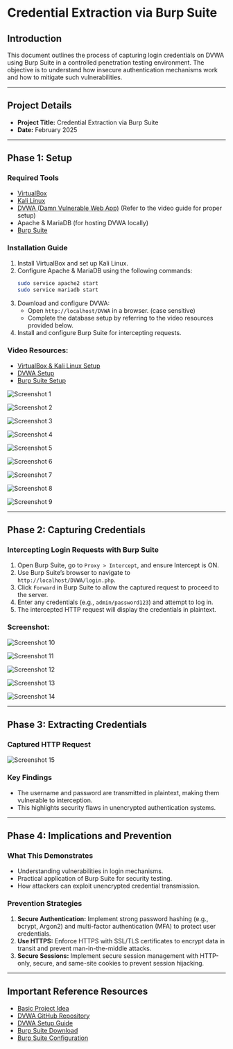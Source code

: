# Credential Extraction via Burp Suite

## Introduction
This document outlines the process of capturing login credentials on DVWA using Burp Suite in a controlled penetration testing environment. The objective is to understand how insecure authentication mechanisms work and how to mitigate such vulnerabilities.

---

## Project Details
- **Project Title:** Credential Extraction via Burp Suite
- **Date:** February 2025

---

## Phase 1: Setup

### Required Tools
- [VirtualBox](https://www.virtualbox.org/)
- [Kali Linux](https://www.kali.org/get-kali/#kali-platforms)
- [DVWA (Damn Vulnerable Web App)](https://github.com/digininja/DVWA) (Refer to the video guide for proper setup)
- Apache & MariaDB (for hosting DVWA locally)
- [Burp Suite](https://portswigger.net/burp/documentation/desktop/getting-started/download-and-install)

### Installation Guide
1. Install VirtualBox and set up Kali Linux.
2. Configure Apache & MariaDB using the following commands:
   ```sh
   sudo service apache2 start    
   sudo service mariadb start  
   ```
3. Download and configure DVWA:
   - Open `http://localhost/DVWA` in a browser. (case sensitive)
   - Complete the database setup by referring to the video resources provided below.
4. Install and configure Burp Suite for intercepting requests.

### Video Resources:
- [VirtualBox & Kali Linux Setup](https://www.youtube.com/watch?v=wCEPusruqQM)
- [DVWA Setup](https://www.youtube.com/watch?v=WkyDxNJkgQ4)
- [Burp Suite Setup](https://www.youtube.com/watch?v=ZWKqxQF6aow&t=21s)


![Screenshot 1](Images/1.png)

![Screenshot 2](Images/2.png)

![Screenshot 3](Images/3.png)

![Screenshot 4](Images/4.png)

![Screenshot 5](Images/5.png)

![Screenshot 6](Images/6.png)

![Screenshot 7](Images/7.png)

![Screenshot 8](Images/8.png)

![Screenshot 9](Images/9.png)

---

## Phase 2: Capturing Credentials

### Intercepting Login Requests with Burp Suite
1. Open Burp Suite, go to `Proxy > Intercept`, and ensure Intercept is ON.
2. Use Burp Suite’s browser to navigate to `http://localhost/DVWA/login.php`.
3. Click `Forward` in Burp Suite to allow the captured request to proceed to the server.
4. Enter any credentials (e.g., `admin/password123`) and attempt to log in.
5. The intercepted HTTP request will display the credentials in plaintext.

### Screenshot:
![Screenshot 10](Images/10.png)

![Screenshot 11](Images/11..png)

![Screenshot 12](Images/12.png)

![Screenshot 13](Images/13.png)

![Screenshot 14](Images/14.png)

---

## Phase 3: Extracting Credentials

### Captured HTTP Request
![Screenshot 15](Images/15.png)

### Key Findings
- The username and password are transmitted in plaintext, making them vulnerable to interception.
- This highlights security flaws in unencrypted authentication systems.

---

## Phase 4: Implications and Prevention

### What This Demonstrates
- Understanding vulnerabilities in login mechanisms.
- Practical application of Burp Suite for security testing.
- How attackers can exploit unencrypted credential transmission.

### Prevention Strategies
1. **Secure Authentication:** Implement strong password hashing (e.g., bcrypt, Argon2) and multi-factor authentication (MFA) to protect user credentials.
2. **Use HTTPS:** Enforce HTTPS with SSL/TLS certificates to encrypt data in transit and prevent man-in-the-middle attacks.
3. **Secure Sessions:** Implement secure session management with HTTP-only, secure, and same-site cookies to prevent session hijacking.

---

## Important Reference Resources
- [Basic Project Idea](https://www.instagram.com/reel/DGBWj5LtEOs/?igsh=NHV3bmc0Zm5ybzFi)
- [DVWA GitHub Repository](https://github.com/digininja/DVWA)
- [DVWA Setup Guide](https://www.youtube.com/watch?v=WkyDxNJkgQ4)
- [Burp Suite Download](https://portswigger.net/burp/documentation/desktop/getting-started/download-and-install)
- [Burp Suite Configuration](https://www.youtube.com/watch?v=ZWKqxQF6aow&t=21s)
